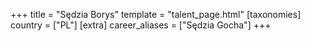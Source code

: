 +++
title = "Sędzia Borys"
template = "talent_page.html"
[taxonomies]
country = ["PL"]
[extra]
career_aliases = ["Sędzia Gocha"]
+++
